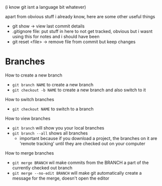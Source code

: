 (i know git isnt a language bit whatever)

apart from obvious stuff i already know, here are some other useful things
- git show -> view last commit details
- .gitignore file: put stuff in here to not get tracked, obvious but i wasnt using this for notes and i should have been
- git reset \<file\> -> remove file from commit but keep changes

# Branches

How to create a new branch
- `git branch NAME` to create a new branch
- `git checkout -b NAME` to create a new branch and also switch to it

How to switch branches
- `git checkout NAME` to switch to a branch

How to view branches
- `git branch` will show you your local branches
- `git branch --all` shows all branches
	- important because if you download a project, the branches on it are 'remote tracking' until they are checked out on your computer

How to merge branches
- `git merge BRANCH` wil make commits from the BRANCH a part of the currently checked out branch
- `git merge --no-edit BRANCH` will make git automatically create a message for the merge, doesn't open the editor

